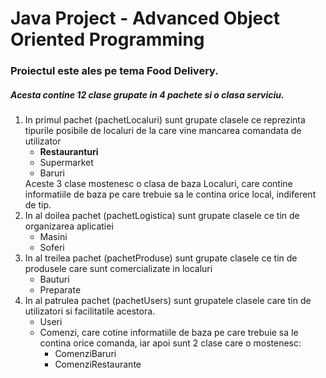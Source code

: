 # Java Project - Advanced Object Oriented Programming

### Proiectul este ales pe tema Food Delivery. 
##### Acesta contine 12 clase grupate in 4 pachete si o clasa serviciu.
<ol>
  <li>
    In primul pachet (pachetLocaluri) sunt grupate clasele ce reprezinta tipurile posibile de localuri de la care vine mancarea comandata de utilizator
    <ul>
      <li> <b>Restauranturi</b></li>
      <li> Supermarket </li>
      <li> Baruri </li>
    </ul>
    Aceste 3 clase mostenesc o clasa de baza Localuri, care contine informatiile de baza pe care trebuie sa le contina orice local, indiferent de tip.
  </li>
  
  <li>
    In al doilea pachet (pachetLogistica) sunt grupate clasele ce tin de organizarea aplicatiei
    <ul>
      <li> Masini</li>
      <li> Soferi</li>
    </ul>
  </li>
  
  <li>
    In al treilea pachet (pachetProduse) sunt grupate clasele ce tin de produsele care sunt comercializate in localuri
    <ul>
      <li> Bauturi</li>
      <li> Preparate</li>
    </ul>
  </li>
  
  <li>
    In al patrulea pachet (pachetUsers) sunt grupatele clasele care tin de utilizatori si facilitatile acestora.
    <ul>
      <li> Useri</li>
      <li> 
        Comenzi, care cotine informatiile de baza pe care trebuie sa le contina orice comanda, iar apoi sunt 2 clase care o mostenesc:
          <ul>
            <li> ComenziBaruri</li>
            <li> ComenziRestaurante</li>
          </ul>
      </li>
    </ul>
  </li>
</ol>
